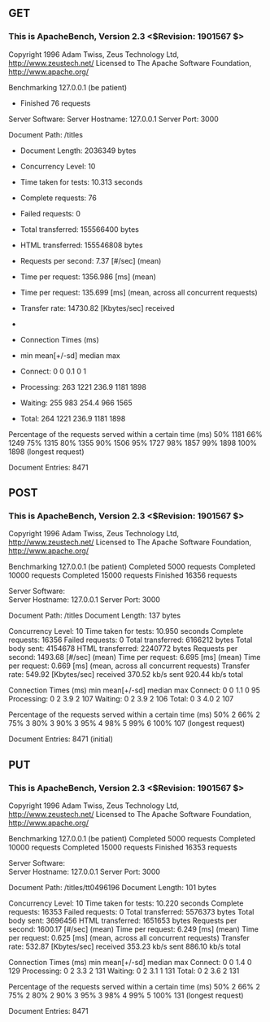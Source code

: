 ## GET

### This is ApacheBench, Version 2.3 <$Revision: 1901567 $>

Copyright 1996 Adam Twiss, Zeus Technology Ltd, http://www.zeustech.net/
Licensed to The Apache Software Foundation, http://www.apache.org/

Benchmarking 127.0.0.1 (be patient)

- Finished 76 requests

Server Software:
Server Hostname: 127.0.0.1
Server Port: 3000

Document Path: /titles

- Document Length: 2036349 bytes

- Concurrency Level: 10
- Time taken for tests: 10.313 seconds
- Complete requests: 76
- Failed requests: 0
- Total transferred: 155566400 bytes
- HTML transferred: 155546808 bytes
- Requests per second: 7.37 [#/sec] (mean)
- Time per request: 1356.986 [ms] (mean)
- Time per request: 135.699 [ms] (mean, across all concurrent requests)
- Transfer rate: 14730.82 [Kbytes/sec] received
-
- Connection Times (ms)
- min mean[+/-sd] median max
- Connect: 0 0 0.1 0 1
- Processing: 263 1221 236.9 1181 1898
- Waiting: 255 983 254.4 966 1565
- Total: 264 1221 236.9 1181 1898

Percentage of the requests served within a certain time (ms)
50% 1181
66% 1249
75% 1315
80% 1355
90% 1506
95% 1727
98% 1857
99% 1898
100% 1898 (longest request)

Document Entries: 8471

## POST

### This is ApacheBench, Version 2.3 <$Revision: 1901567 $>

Copyright 1996 Adam Twiss, Zeus Technology Ltd, http://www.zeustech.net/
Licensed to The Apache Software Foundation, http://www.apache.org/

Benchmarking 127.0.0.1 (be patient)
Completed 5000 requests
Completed 10000 requests
Completed 15000 requests
Finished 16356 requests

Server Software:  
Server Hostname: 127.0.0.1
Server Port: 3000

Document Path: /titles
Document Length: 137 bytes

Concurrency Level: 10
Time taken for tests: 10.950 seconds
Complete requests: 16356
Failed requests: 0
Total transferred: 6166212 bytes
Total body sent: 4154678
HTML transferred: 2240772 bytes
Requests per second: 1493.68 [#/sec] (mean)
Time per request: 6.695 [ms] (mean)
Time per request: 0.669 [ms] (mean, across all concurrent requests)
Transfer rate: 549.92 [Kbytes/sec] received
370.52 kb/s sent
920.44 kb/s total

Connection Times (ms)
min mean[+/-sd] median max
Connect: 0 0 1.1 0 95
Processing: 0 2 3.9 2 107
Waiting: 0 2 3.9 2 106
Total: 0 3 4.0 2 107

Percentage of the requests served within a certain time (ms)
50% 2
66% 2
75% 3
80% 3
90% 3
95% 4
98% 5
99% 6
100% 107 (longest request)

Document Entries: 8471 (initial)

## PUT

### This is ApacheBench, Version 2.3 <$Revision: 1901567 $>

Copyright 1996 Adam Twiss, Zeus Technology Ltd, http://www.zeustech.net/
Licensed to The Apache Software Foundation, http://www.apache.org/

Benchmarking 127.0.0.1 (be patient)
Completed 5000 requests
Completed 10000 requests
Completed 15000 requests
Finished 16353 requests

Server Software:  
Server Hostname: 127.0.0.1
Server Port: 3000

Document Path: /titles/tt0496196
Document Length: 101 bytes

Concurrency Level: 10
Time taken for tests: 10.220 seconds
Complete requests: 16353
Failed requests: 0
Total transferred: 5576373 bytes
Total body sent: 3696456
HTML transferred: 1651653 bytes
Requests per second: 1600.17 [#/sec] (mean)
Time per request: 6.249 [ms] (mean)
Time per request: 0.625 [ms] (mean, across all concurrent requests)
Transfer rate: 532.87 [Kbytes/sec] received
353.23 kb/s sent
886.10 kb/s total

Connection Times (ms)
min mean[+/-sd] median max
Connect: 0 0 1.4 0 129
Processing: 0 2 3.3 2 131
Waiting: 0 2 3.1 1 131
Total: 0 2 3.6 2 131

Percentage of the requests served within a certain time (ms)
50% 2
66% 2
75% 2
80% 2
90% 3
95% 3
98% 4
99% 5
100% 131 (longest request)

Document Entries: 8471
